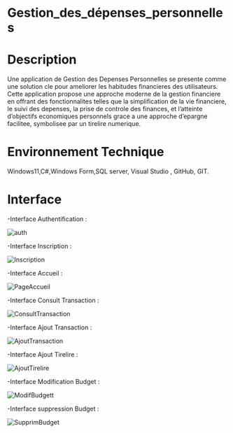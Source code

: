 # Gestion_des_dépenses_personnelles 
# Description 

Une application de Gestion des Depenses Personnelles se presente comme une solution cle pour ameliorer les habitudes financieres des utilisateurs. 
Cette application propose une approche moderne de la gestion financiere en offrant des fonctionnalites telles que la simplification de la vie financiere, le suivi des depenses, la prise de controle des finances, 
et l’atteinte d’objectifs economiques personnels grace  a une approche d’epargne facilitee, symbolisee par un tirelire numerique.

# Environnement Technique 
Windows11,C#,Windows Form,SQL server, Visual Studio , GitHub, GIT.
# Interface 
-Interface Authentification : 

![auth](https://github.com/Imen-Ht07/Gestion_des_depenses/assets/115839915/ab9a258d-8fd6-4b3a-bb3f-34132bf5e460)

-Interface Inscription : 

![Inscription](https://github.com/Imen-Ht07/Gestion_des_depenses/assets/115839915/9d3d0eb2-293f-4ef0-931b-65456274e0ce)

-Interface Accueil :

![PageAccueil](https://github.com/Imen-Ht07/Gestion_des_depenses/assets/115839915/0c4bef4d-9970-4c2a-8ee9-070f95c1bb40)

-Interface Consult Transaction :

![ConsultTransaction](https://github.com/Imen-Ht07/Gestion_des_depenses/assets/115839915/a75bc4dd-e0fd-4cc1-ae7d-1b1874ec5e0e)

-Interface Ajout Transaction :

![AjoutTransaction](https://github.com/Imen-Ht07/Gestion_des_depenses/assets/115839915/c11049ca-270f-4dbe-a70d-3906d21b11e3)

-Interface Ajout Tirelire :

![AjoutTirelire](https://github.com/Imen-Ht07/Gestion_des_depenses/assets/115839915/c152b88e-bf06-4a4d-9f86-48fb9daf7063)

-Interface Modification Budget :

![ModifBudgett](https://github.com/Imen-Ht07/Gestion_des_depenses/assets/115839915/1dd68987-5bcc-4559-bd85-9ad4e5b8d7a0)

-Interface suppression Budget :

![SupprimBudget](https://github.com/Imen-Ht07/Gestion_des_depenses/assets/115839915/e05a0be9-db7d-4b6c-b855-5947fdcfb5cd)


